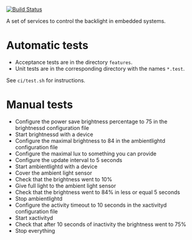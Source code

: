 [![Build Status](https://travis-ci.org/bbvch/brightness-zoo.svg?branch=master)](https://travis-ci.org/bbvch/brightness-zoo)

A set of services to control the backlight in embedded systems.

Automatic tests
===============

- Acceptance tests are in the directory `features`.
- Unit tests are in the corresponding directory with the names `*.test`.

See `ci/test.sh` for instructions.

Manual tests
============

- Configure the power save brightness percentage to 75 in the brightnessd configuration file
- Start brightnessd with a device
- Configure the maximal brightness to 84 in the ambientlightd configuration file
- Configure the maximal lux to something you can provide
- Configure the update interval to 5 seconds
- Start ambientlightd with a device
- Cover the ambient light sensor
- Check that the brightness went to 10%
- Give full light to the ambient light sensor
- Check that the brightness went to 84% in less or equal 5 seconds
- Stop ambientlightd
- Configure the activity timeout to 10 seconds in the xactivityd configuration file
- Start xactivityd
- Check that after 10 seconds of inactivity the brightness went to 75%
- Stop everything

